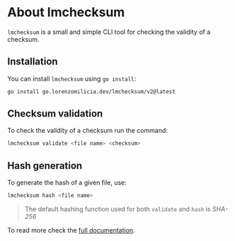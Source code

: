 # About lmchecksum

`lmchecksum` is a small and simple CLI tool for checking the validity of a checksum.

## Installation

You can install `lmchecksum` using `go install`:
```Bash
go install go.lorenzomilicia.dev/lmchecksum/v2@latest
```

## Checksum validation
To check the validity of a checksum run the command:

```Bash
lmchecksum validate <file name> <checksum>
```

## Hash generation
To generate the hash of a given file, use:
```Bash
lmchecksum hash <file name>
```

> The default hashing function used for both `validate` and `hash` is *SHA-256*

To read more check the [full documentation](https://github.lorenzomilicia.dev/lmchecksum).

